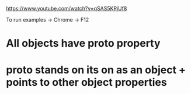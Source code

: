 
https://www.youtube.com/watch?v=qSAS5KRjUf8

To run examples -> Chrome -> F12

# All objects have __proto__ property 
# __proto__ stands on its on as an object + points to other object properties


